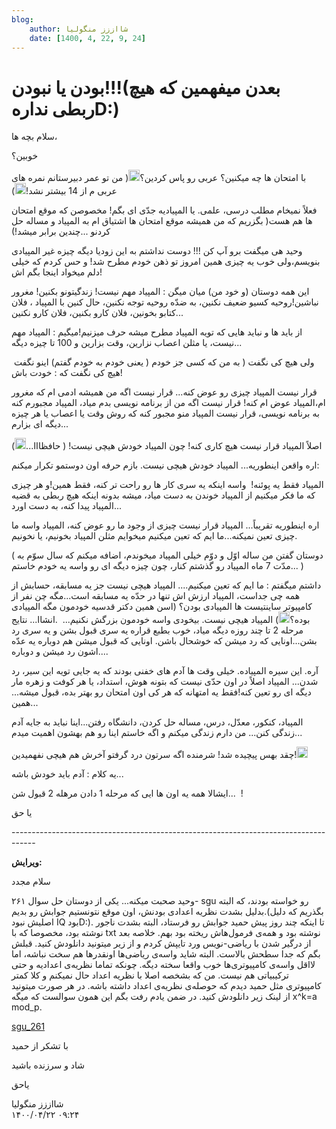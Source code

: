 ```yaml
---
blog:
    author: شااززز منگولیا
    date: [1400, 4, 22, 9, 24]
---
```

# بودن یا نبودن!!!(بعدن میفهمین که هیچ ربطی ندارهD:)

<div class="cnt">
<p>سلام بچه ها،</p>خوبین؟<p></p><p>با امتحان ها چه میکنین؟ عربی رو پاس کردین؟<img height="18" src="http://blogfa.com/images/smileys/03.gif" width="18"/>( من تو عمر دبیرستانم نمره های عربی م از 14 بیشتر نشد!<img height="18" src="http://blogfa.com/images/smileys/08.gif" width="18"/>)</p>
<p>فعلاً نمیخام مطلب درسی، علمی. یا المپیادیه جدّی ای بگم! مخصوصن که موقع امتحان ها هم هست( بگزریم که من همیشه موقع امتحان ها اشتیاق ام به المپیاد و مساله حل کردنو ...چندین برابر میشد!)</p>
<p>وحید هی میگفت برو آپ کن !!! دوست نداشتم به این زودیا دیگه چیزه غیر المپیادی بنویسم،ولی خوب یه چیزی همین امروز تو ذهن خودم مطرح شد! و حس کردم که خیلی دلم میخواد اینجا بگم اش!</p>
<p>این همه دوستان (و خود من) میان میگن : المپیاد مهم نیست! زندگیتونو بکنین! مغرور نباشین!روحیه کسیو ضعیف نکنین، به ضدّه روحیه توجه نکنین، حال کنین با المپیاد ، فلان کتابو بخونین، فلان کارو بکنین، فلان کارو نکنین...</p>
<p>از باید ها و نباید هایی که تویه المپیاد مطرح میشه حرف میزنیم!میگیم : المپیاد مهم نیست، یا مثلن اعصاب نزارین، وقت بزارین و 100 تا چیزه دیگه...</p>
<p>ولی هیچ کی نگفت ( به من که کسی جز خودم ( یعنی خودم به خودم گفتم) اینو نگفت  هیچ کی نگفت که : خودت باش!</p>
<p>قرار نیست المپیاد چیزی رو عوض کنه... قرار نیست اگه من همیشه ادمی ام که مغرور ام،المپیاد عوض ام کنه! قرار نیست اگه من از برنامه نویسی بدم میاد، المپیاد مجبورم کنه به برنامه نویسی، قرار نیست المپیاد منو مجبور کنه که روش وقت یا اعصاب یا هر چیزه دیگه ای بزارم...</p>
<p>اصلاً المپیاد قرار نیست هیچ کاری کنه! چون المپیاد خودش هیچی نیست! ( حافظااا...<img height="18" src="http://blogfa.com/images/smileys/03.gif" width="18"/>)</p>
<p>اره واقعن اینطوریه... المپیاد خودش هیچی نیست. بازم حرفه اون دوستمو تکرار میکنم:</p>
<p>المپیاد فقط یه پوئنه!  واسه اینکه یه سری کار ها رو راحت تر کنه، فقط همین!و هر چیزی که ما فکر میکنیم از المپیاد خوندن به دست میاد، میشه بدونه اینکه هیچ ربطی به قضیه المپیاد پیدا کنه، به دست اورد...</p>
<p>اره اینطوریه تقریباً... المپیاد قرار نیست چیزی از وجود ما رو عوض کنه، المپیاد واسه ما چیزی تعین نمیکنه...ما ایم که تعین میکنیم میخوایم مثلن المپیاد بخونیم، یا نخونیم.</p>
<p>( دوستان گفتن من ساله اوّل و دوّم خیلی المپیاد میخوندم، اضافه میکنم که سال سوّم به مدّت 7 ماه المپیاد رو گذشتم کنار، چون چیزه دیگه ای رو واسه یه خودم خاستم... )</p>
<p>داشتم میگفتم : ما ایم که تعین میکنیم.... المپیاد هیچی نیست جز یه مسابقه، حسابش از همه چی جداست، المپیاد ارزش اش تنها در حدّه یه مسابقه است...مگه چن نفر از کامپیوتر ساینتیست ها المپیادی بودن؟ (اسن همین دکتر قدسیه خودمون مگه المپیادی بوده؟<img height="18" src="http://blogfa.com/images/smileys/03.gif" width="18"/>) المپیاد هیچی نیست. بیخودی واسه خودمون بزرگش نکنیم...  .انشاا... نتایج مرحله 2 تا چند روزه دیگه میاد، خوب بطبع قراره یه سری قبول بشن و یه سری رد بشن...اونایی که رد میشن که خوشحال باشن. اونایی که قبول میشن هم دوباره یه عدّه اشون رد میشن و دوباره....</p>
<p>آره. این سیره المپیاده. خیلی وقت ها آدم های خفنی بودند که یه جایی تویه این سیر، رد شدن... المپیاد اصلاً در اون حدّی نیست که بتونه هوش، استداد، یا هر کوفت و زهره مار دیگه ای رو تعین کنه!فقط یه امتهانه که هر کی اون امتحان رو بهتر بده، قبول میشه... همین...</p>
<p>المپیاد، کنکور، معدّل، درس، مساله حل کردن، دانشگاه رفتن...اینا نباید به جایه آدم زندگی کنن... من دارم زندگی میکنم و اگه خاستم اینا رو هم بهشون اهمیت میدم...</p>
<p>چقد بهس پیچیده شد! شرمنده اگه سرتون درد گرفتو آخرش هم هیچی نفهمیدین!<img height="18" src="http://blogfa.com/images/smileys/03.gif" width="18"/></p>
<p>یه کلام : آدم باید خودش باشه...</p>
<p>ایشالا همه یه اون ها ایی که مرحله 1 دادن مرهله 2 قبول شن...  !</p>
<p>یا حق</p>
<p>------------------------------------------------------------------------------------</p>
<p><strong>ویرایش:</strong></p>
<p>سلام مجدد</p>
<p>وحید صحبت میکنه... یکی از دوستان حل سوال ۲۶۱- sgu رو خواسته بودند، که البته بدلیل بشدت نظریه اعدادی بودنش، اون موقع نتونستیم جوابش رو بدیم.(بگذریم که دلیل اصلیش نبود IQ بودD:). تا اینکه چند روز پیش حمید جوابش رو فرستاد، البته بشدت ناجور نوشته بود، مخصوصا که با txt نوشته بود و همه‌ی فرمول‌هاش ریخته بود بهم. خلاصه بعد از درگیر شدن با ریاضی-نویس ورد تایپش کردم و از زیر میتونید دانلودش کنید. قبلش بگم که جدا سطحش بالاست. البته شاید واسه‌ی ریاضی‌ها اونقدرها هم سخت نباشه، اما لااقل واسه‌ی کامپیوتری‌ها خوب واقعا سخته دیگه. چونکه تماما نظریه‌ی اعدادیه و حتی ترکیبیاتی هم نیست. من که بشخصه اصلا با نظریه اعداد حال نمیکنم و کلا کمتر کامپیوتری مثل حمید دیدم که حوصله‌ی نظریه‌ی اعداد داشته باشه. در هر صورت میتونید از لینک زیر دانلودش کنید. در ضمن یادم رفت بگم این همون سوالست که میگه x^k=a mod_p.</p>
<p><a href="http://www.sharemation.com/forget/vahid/adaad_1.pdf" target="_blank">sgu_261</a></p>
<p>با تشکر از حمید</p>
<p>شاد و سرزنده باشید</p>
<p>یاحق</p>
</div>

<div class="blog-info">
    <div class="blog-author">شااززز منگولیا</div>
    <div class="blog-date">۱۴۰۰/۰۴/۲۲ ۰۹:۲۴</div>
</div>

